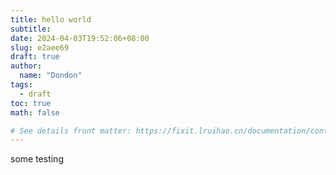 ```yaml
---
title: hello world
subtitle:
date: 2024-04-03T19:52:06+08:00
slug: e2aee69
draft: true
author:
  name: "Dondon"
tags:
  - draft
toc: true
math: false

# See details front matter: https://fixit.lruihao.cn/documentation/content-management/introduction/#front-matter
---
```


some testing